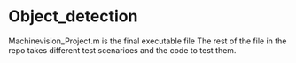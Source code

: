 # Object_detection
Machinevision_Project.m is the final executable file 
The rest of the file in the repo takes different test scenarioes and the code to test them.
